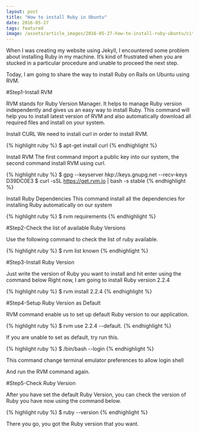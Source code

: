 ```yaml
---
layout: post
title: "How to install Ruby in Ubuntu"
date: 2016-05-27
tags: featured
image: /assets/article_images/2016-05-27-how-to-install-ruby-ubuntu/city.jpg
---
```

When I was creating my website using Jekyll, I encountered some problem about installing Ruby in my machine. It’s kind of frustrated when you are stucked in a particular procedure and unable to proceed the next step.

Today, I am going to share the way to install Ruby on Rails on Ubuntu using RVM.

#Step1-Install RVM

RVM stands for Ruby Version Manager. It helps to manage Ruby version independently and gives us an easy way to install Ruby. This command will help you to install latest version of RVM and also automatically download all required files and install on your system.

Install CURL
We need to install curl in order to install RVM.

{% highlight ruby %}
$ apt-get install curl
{% endhighlight %}

Install RVM
The first command import a public key into our system, the second command install RVM using curl.

{% highlight ruby %}
$ gpg --keyserver hkp://keys.gnupg.net --recv-keys D39DC0E3
$ curl -sSL https://get.rvm.io | bash -s stable
{% endhighlight %}

Install Ruby Dependencies
This command install all the dependencies for installing Ruby automatically on our system

{% highlight ruby %}
$ rvm requirements
{% endhighlight %}

#Step2-Check the list of available Ruby Versions

Use the following command to check the list of ruby available.

{% highlight ruby %}
$ rvm list known
{% endhighlight %}

#Step3-Install Ruby Version

Just write the version of Ruby you want to install and hit enter using the command below
Right now, I am going to install Ruby version 2.2.4

{% highlight ruby %}
$ rvm install 2.2.4
{% endhighlight %}

#Step4-Setup Ruby Version as Default

RVM command enable us to set up default Ruby version to our application.

{% highlight ruby %}
$ rvm use 2.2.4 --default.
{% endhighlight %}

If you are unable to set as default, try run this.

{% highlight ruby %}
$ /bin/bash --login
{% endhighlight %}

This command change terminal emulator preferences to allow login shell

And run the RVM command again.

#Step5-Check Ruby Version

After you have set the default Ruby Version, you can check the version of Ruby you have now using the command below.

{% highlight ruby %}
$ ruby --version
{% endhighlight %}

There you go, you got the Ruby version that you want.
